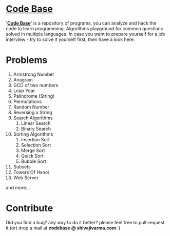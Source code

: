 [Code Base](http://shivajivarma.com/code-base)
===========

'__[Code Base](http://shivajivarma.com/code-base)__' is a repository of programs, you can analyze and hack the code to learn programming. Algorithms playground for common questions solved in multiple languages. 
In case you want to prepare yourself for a job interview - try to solve it yourself first, then have a look here.

Problems
========

1. Armstrong Number
2. Anagram	
3. GCD of two numbers
4. Leap Year 
5. Palindrome (String)
6. Permutations	
7. Random Number 
8. Reversing a String 
9. Search Algorithms
	1. Linear Search
	2. Binary Search
10. Sorting Algorithms
	1. Insertion Sort
	2. Selection Sort
	3. Merge Sort
	4. Quick Sort
	5. Bubble Sort
11. Subsets
12. Towers Of Hanoi
13. Web Server

and more...

Contribute
==========
Did you find a bug? any way to do it better? please feel free to pull-request it (or) drop a mail at **codebase @ shivajivarma.com** :)